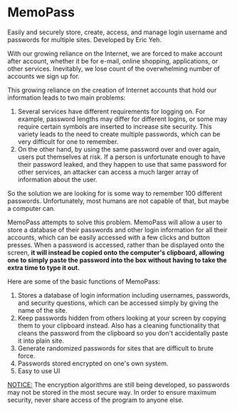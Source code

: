 # MemoPass
Easily and securely store, create, access, and manage login username and passwords for multiple sites. Developed by Eric Yeh.

With our growing reliance on the Internet, we are forced to make account after account, whether it be for e-mail, online shopping, applications, or other services. Inevitably, we lose count of the overwhelming number of accounts we sign up for.

This growing reliance on the creation of Internet accounts that hold our information leads to two main problems:
1. Several services have different requirements for logging on. For example, password lengths may differ for different logins, or some may require certain symbols are inserted to increase site security. This variety leads to the need to create multiple passwords, which can be very difficult for one to remember.
2. On the other hand, by using the same password over and over again, users put themselves at risk. If a person is unfortunate enough to have their password leaked, and they happen to use that same password for other services, an attacker can access a much larger array of information about the user.

So the solution we are looking for is some way to remember 100 different passwords. Unfortunately, most humans are not capable of that, but maybe a computer can.

MemoPass attempts to solve this problem. MemoPass will allow a user to store a database of their passwords and other login information for all their accounts, which can be easily accessed with a few clicks and button presses. When a password is accessed, rather than be displayed onto the screen, <b>it will instead be copied onto the computer's clipboard, allowing one to simply paste the password into the box without having to take the extra time to type it out.</b>

Here are some of the basic functions of MemoPass:
1. Stores a database of login information including usernames, passwords, and security questions, which can be accessed simply by giving the name of the site.
2. Keep passwords hidden from others looking at your screen by copying them to your clipboard instead. Also has a cleaning functionality that cleans the password from the clipboard so you don't accidentally paste it into plain site.
3. Generate randomized passwords for sites that are difficult to brute force.
4. Passwords stored encrypted on one's own system.
5. Easy to use UI

<u>NOTICE:</u> The encryption algorithms are still being developed, so passwords may not be stored in the most secure way. In order to ensure maximum security, never share access of the program to anyone else.
